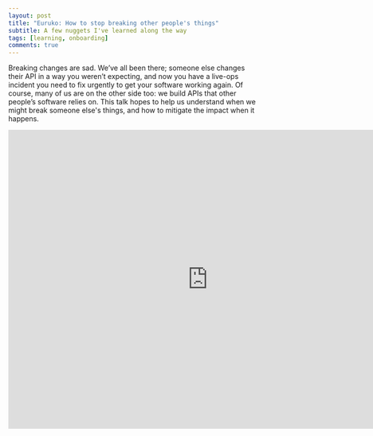 ```yaml
---
layout: post
title: "Euruko: How to stop breaking other people's things"
subtitle: A few nuggets I've learned along the way
tags: [learning, onboarding]
comments: true
---
```


Breaking changes are sad. We’ve all been there; someone else changes their API in a way you weren’t expecting, and now you have a live-ops incident you need to fix urgently to get your software working again. Of course, many of us are on the other side too: we build APIs that other people’s software relies on. This talk hopes to help us understand when we might break someone else's things, and how to mitigate the impact when it happens.

<iframe width="800" height="600" src="https://www.youtube.com/embed/v=eEFcS_cmusQ" frameborder="0" allowfullscreen></iframe>
